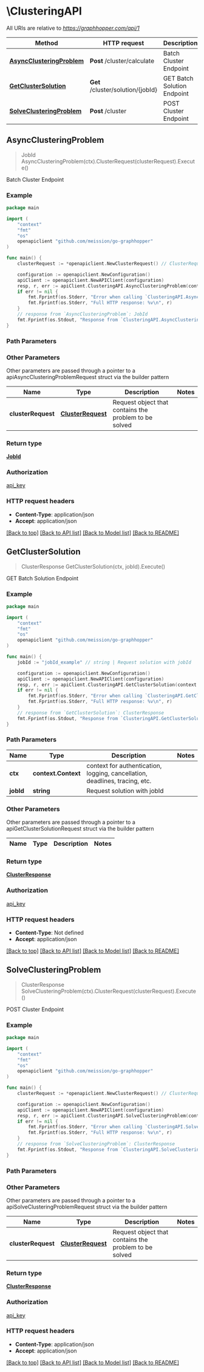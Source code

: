 # \ClusteringAPI

All URIs are relative to *https://graphhopper.com/api/1*

Method | HTTP request | Description
------------- | ------------- | -------------
[**AsyncClusteringProblem**](ClusteringAPI.md#AsyncClusteringProblem) | **Post** /cluster/calculate | Batch Cluster Endpoint
[**GetClusterSolution**](ClusteringAPI.md#GetClusterSolution) | **Get** /cluster/solution/{jobId} | GET Batch Solution Endpoint
[**SolveClusteringProblem**](ClusteringAPI.md#SolveClusteringProblem) | **Post** /cluster | POST Cluster Endpoint



## AsyncClusteringProblem

> JobId AsyncClusteringProblem(ctx).ClusterRequest(clusterRequest).Execute()

Batch Cluster Endpoint



### Example

```go
package main

import (
	"context"
	"fmt"
	"os"
	openapiclient "github.com/meission/go-graphhopper"
)

func main() {
	clusterRequest := *openapiclient.NewClusterRequest() // ClusterRequest | Request object that contains the problem to be solved

	configuration := openapiclient.NewConfiguration()
	apiClient := openapiclient.NewAPIClient(configuration)
	resp, r, err := apiClient.ClusteringAPI.AsyncClusteringProblem(context.Background()).ClusterRequest(clusterRequest).Execute()
	if err != nil {
		fmt.Fprintf(os.Stderr, "Error when calling `ClusteringAPI.AsyncClusteringProblem``: %v\n", err)
		fmt.Fprintf(os.Stderr, "Full HTTP response: %v\n", r)
	}
	// response from `AsyncClusteringProblem`: JobId
	fmt.Fprintf(os.Stdout, "Response from `ClusteringAPI.AsyncClusteringProblem`: %v\n", resp)
}
```

### Path Parameters



### Other Parameters

Other parameters are passed through a pointer to a apiAsyncClusteringProblemRequest struct via the builder pattern


Name | Type | Description  | Notes
------------- | ------------- | ------------- | -------------
 **clusterRequest** | [**ClusterRequest**](ClusterRequest.md) | Request object that contains the problem to be solved | 

### Return type

[**JobId**](JobId.md)

### Authorization

[api_key](../README.md#api_key)

### HTTP request headers

- **Content-Type**: application/json
- **Accept**: application/json

[[Back to top]](#) [[Back to API list]](../README.md#documentation-for-api-endpoints)
[[Back to Model list]](../README.md#documentation-for-models)
[[Back to README]](../README.md)


## GetClusterSolution

> ClusterResponse GetClusterSolution(ctx, jobId).Execute()

GET Batch Solution Endpoint



### Example

```go
package main

import (
	"context"
	"fmt"
	"os"
	openapiclient "github.com/meission/go-graphhopper"
)

func main() {
	jobId := "jobId_example" // string | Request solution with jobId

	configuration := openapiclient.NewConfiguration()
	apiClient := openapiclient.NewAPIClient(configuration)
	resp, r, err := apiClient.ClusteringAPI.GetClusterSolution(context.Background(), jobId).Execute()
	if err != nil {
		fmt.Fprintf(os.Stderr, "Error when calling `ClusteringAPI.GetClusterSolution``: %v\n", err)
		fmt.Fprintf(os.Stderr, "Full HTTP response: %v\n", r)
	}
	// response from `GetClusterSolution`: ClusterResponse
	fmt.Fprintf(os.Stdout, "Response from `ClusteringAPI.GetClusterSolution`: %v\n", resp)
}
```

### Path Parameters


Name | Type | Description  | Notes
------------- | ------------- | ------------- | -------------
**ctx** | **context.Context** | context for authentication, logging, cancellation, deadlines, tracing, etc.
**jobId** | **string** | Request solution with jobId | 

### Other Parameters

Other parameters are passed through a pointer to a apiGetClusterSolutionRequest struct via the builder pattern


Name | Type | Description  | Notes
------------- | ------------- | ------------- | -------------


### Return type

[**ClusterResponse**](ClusterResponse.md)

### Authorization

[api_key](../README.md#api_key)

### HTTP request headers

- **Content-Type**: Not defined
- **Accept**: application/json

[[Back to top]](#) [[Back to API list]](../README.md#documentation-for-api-endpoints)
[[Back to Model list]](../README.md#documentation-for-models)
[[Back to README]](../README.md)


## SolveClusteringProblem

> ClusterResponse SolveClusteringProblem(ctx).ClusterRequest(clusterRequest).Execute()

POST Cluster Endpoint



### Example

```go
package main

import (
	"context"
	"fmt"
	"os"
	openapiclient "github.com/meission/go-graphhopper"
)

func main() {
	clusterRequest := *openapiclient.NewClusterRequest() // ClusterRequest | Request object that contains the problem to be solved

	configuration := openapiclient.NewConfiguration()
	apiClient := openapiclient.NewAPIClient(configuration)
	resp, r, err := apiClient.ClusteringAPI.SolveClusteringProblem(context.Background()).ClusterRequest(clusterRequest).Execute()
	if err != nil {
		fmt.Fprintf(os.Stderr, "Error when calling `ClusteringAPI.SolveClusteringProblem``: %v\n", err)
		fmt.Fprintf(os.Stderr, "Full HTTP response: %v\n", r)
	}
	// response from `SolveClusteringProblem`: ClusterResponse
	fmt.Fprintf(os.Stdout, "Response from `ClusteringAPI.SolveClusteringProblem`: %v\n", resp)
}
```

### Path Parameters



### Other Parameters

Other parameters are passed through a pointer to a apiSolveClusteringProblemRequest struct via the builder pattern


Name | Type | Description  | Notes
------------- | ------------- | ------------- | -------------
 **clusterRequest** | [**ClusterRequest**](ClusterRequest.md) | Request object that contains the problem to be solved | 

### Return type

[**ClusterResponse**](ClusterResponse.md)

### Authorization

[api_key](../README.md#api_key)

### HTTP request headers

- **Content-Type**: application/json
- **Accept**: application/json

[[Back to top]](#) [[Back to API list]](../README.md#documentation-for-api-endpoints)
[[Back to Model list]](../README.md#documentation-for-models)
[[Back to README]](../README.md)


